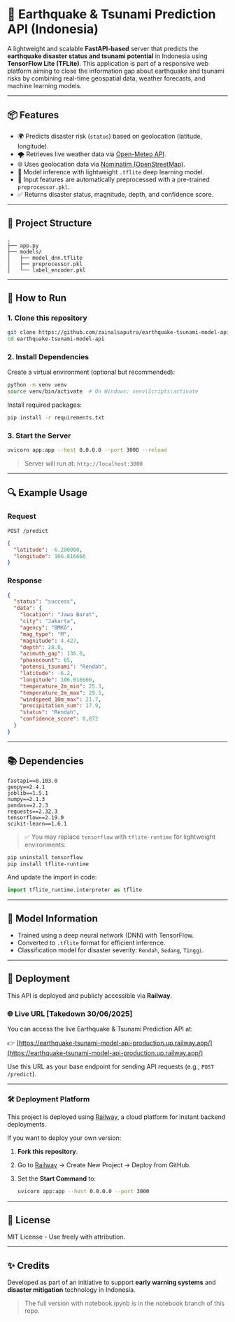 
# 🌊 Earthquake & Tsunami Prediction API (Indonesia)

A lightweight and scalable **FastAPI-based** server that predicts the **earthquake disaster status and tsunami potential** in Indonesia using **TensorFlow Lite (TFLite)**. This application is part of a responsive web platform aiming to close the information gap about earthquake and tsunami risks by combining real-time geospatial data, weather forecasts, and machine learning models.

---

## 📦 Features

- 🌍 Predicts disaster risk (`status`) based on geolocation (latitude, longitude).
- 🌪️ Retrieves live weather data via [Open-Meteo API](https://open-meteo.com).
- 🌐 Uses geolocation data via [Nominatim (OpenStreetMap)](https://nominatim.org).
- 🤖 Model inference with lightweight `.tflite` deep learning model.
- 🔧 Input features are automatically preprocessed with a pre-trained `preprocessor.pkl`.
- ✅ Returns disaster status, magnitude, depth, and confidence score.

---

## 📁 Project Structure

```
.
├── app.py
├── models/
│   ├── model_dnn.tflite
│   ├── preprocessor.pkl
│   └── label_encoder.pkl
```

---

## 🚀 How to Run

### 1. Clone this repository

```bash
git clone https://github.com/zainalsaputra/earthquake-tsunami-model-api.git
cd earthquake-tsunami-model-api
```

### 2. Install Dependencies

Create a virtual environment (optional but recommended):

```bash
python -m venv venv
source venv/bin/activate  # On Windows: venv\Scripts\activate
```

Install required packages:

```bash
pip install -r requirements.txt
```

### 3. Start the Server

```bash
uvicorn app:app --host 0.0.0.0 --port 3000 --reload
```

> Server will run at: `http://localhost:3000`

---

## 🔍 Example Usage

### Request

`POST /predict`

```json
{
  "latitude": -6.200000,
  "longitude": 106.816666
}
```

### Response

```json
{
  "status": "success",
  "data": {
    "location": "Jawa Barat",
    "city": "Jakarta",
    "agency": "BMKG",
    "mag_type": "M",
    "magnitude": 4.427,
    "depth": 28.0,
    "azimuth_gap": 136.0,
    "phasecount": 65,
    "potensi_tsunami": "Rendah",
    "latitude": -6.2,
    "longitude": 106.816666,
    "temperature_2m_min": 25.3,
    "temperature_2m_max": 29.5,
    "windspeed_10m_max": 21.7,
    "precipitation_sum": 17.9,
    "status": "Rendah",
    "confidence_score": 0.872
  }
}
```

---

## 📚 Dependencies

```
fastapi==0.103.0
geopy==2.4.1
joblib==1.5.1
numpy==2.1.3
pandas==2.2.3
requests==2.32.3
tensorflow==2.19.0
scikit-learn==1.6.1
```

> ✅ You may replace `tensorflow` with `tflite-runtime` for lightweight environments:

```bash
pip uninstall tensorflow
pip install tflite-runtime
```

And update the import in code:

```python
import tflite_runtime.interpreter as tflite
```

---

## 🧠 Model Information

- Trained using a deep neural network (DNN) with TensorFlow.
- Converted to `.tflite` format for efficient inference.
- Classification model for disaster severity: `Rendah`, `Sedang`, `Tinggi`.

---

## 🚢 Deployment

This API is deployed and publicly accessible via **Railway**.

### 🌐 Live URL [Takedown 30/06/2025]

You can access the live Earthquake & Tsunami Prediction API at:

👉 [https://earthquake-tsunami-model-api-production.up.railway.app/](https://earthquake-tsunami-model-api-production.up.railway.app/)

Use this URL as your base endpoint for sending API requests (e.g., `POST /predict`).

---

### 🛠 Deployment Platform

This project is deployed using [Railway](https://railway.app), a cloud platform for instant backend deployments.

If you want to deploy your own version:

1. **Fork this repository**.
2. Go to [Railway](https://railway.app) → Create New Project → Deploy from GitHub.
3. Set the **Start Command** to:

   ```bash
   uvicorn app:app --host 0.0.0.0 --port 3000

---

## 📄 License

MIT License - Use freely with attribution.

---

## ✨ Credits

Developed as part of an initiative to support **early warning systems** and **disaster mitigation** technology in Indonesia.

>  The full version with notebook.ipynb is in the notebook branch of this repo.